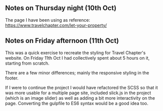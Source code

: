 ## Notes on Thursday night (10th Oct)

The page I have been using as reference: https://www.travelchapter.com/let-your-property/

## Notes on Friday afternoon (11th Oct)

This was a quick exercise to recreate the styling for Travel Chapter's website. On Friday 11th Oct I had collectively spent about 5 hours on it, starting from scratch.

There are a few minor differences; mainly the responsive styling in the footer.

If I were to continue the project I would have refactored the SCSS so that it was more usable for a multiple page site, included slick.js in the project (which is an image slider) as well as adding a bit more interactivity on the page. Converting the gulpfile to ES6 syntax would be a good idea too.
